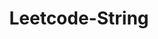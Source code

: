 ---
layout: posts_by_category
categories: Leetcode-String
title: Leetcode-String
permalink: /category/Leetcode-String
---